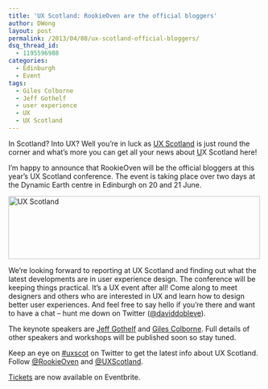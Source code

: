 ```yaml
---
title: 'UX Scotland: RookieOven are the official bloggers'
author: DWong
layout: post
permalink: /2013/04/08/ux-scotland-official-bloggers/
dsq_thread_id:
  - 1195596988
categories:
  - Edinburgh
  - Event
tags:
  - Giles Colborne
  - Jeff Gothelf
  - user experience
  - UX
  - UX Scotland
---
```

In Scotland? Into UX? Well you&#8217;re in luck as [UX Scotland][1] is just round the corner and what&#8217;s more you can get all your news about [U][1]X Scotland here!

I&#8217;m happy to announce that RookieOven will be the official bloggers at this year&#8217;s UX Scotland conference. The event is taking place over two days at the Dynamic Earth centre in Edinburgh on 20 and 21 June.

<img class="aligncenter size-full wp-image-11011" alt="UX Scotland" src="http://www.rookieoven.com/wp-content/uploads/2013/04/UX-Scotland1.png" width="500" height="125" />

We&#8217;re looking forward to reporting at UX Scotland and finding out what the latest developments are in user experience design. The conference will be keeping things practical. It&#8217;s a UX event after all! Come along to meet designers and others who are interested in UX and learn how to design better user experiences. And feel free to say hello if you&#8217;re there and want to have a chat &#8211; hunt me down on Twitter ([@daviddobleve][2]).

The keynote speakers are [Jeff Gothelf][3] and [Giles Colborne][4]. Full details of other speakers and workshops will be published soon so stay tuned.

Keep an eye on [#uxscot][5] on Twitter to get the latest info about UX Scotland. Follow [@RookieOven][6] and [@UXScotland][7].

[Tickets][8] are now available on Eventbrite.

 [1]: http://uxscotland.net/ "UX Scotland"
 [2]: https://twitter.com/daviddobleve "David Wong | Twitter"
 [3]: http://www.jeffgothelf.com/blog/about/ "Jeff Gothelf"
 [4]: http://www.cxpartners.co.uk/who-we-are/giles-colborne/ "Giles Colborne"
 [5]: http://twitter.com/#uxscot "#uxscot on Twitter"
 [6]: https://twitter.com/RookieOven "Rookie Oven | Twitter"
 [7]: https://twitter.com/UXScotland "UX Scotland | Twitter"
 [8]: http://uxscotland2013.eventbrite.com/ "UX Scotland | Eventbrite"